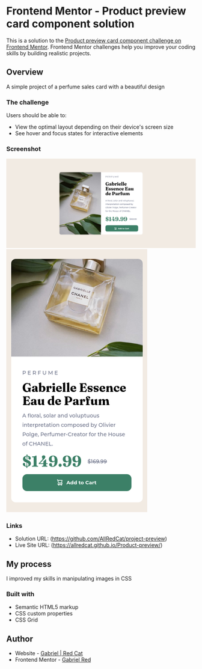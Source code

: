 # Frontend Mentor - Product preview card component solution

This is a solution to the [Product preview card component challenge on Frontend Mentor](https://www.frontendmentor.io/challenges/product-preview-card-component-GO7UmttRfa). Frontend Mentor challenges help you improve your coding skills by building realistic projects. 

## Overview

A simple project of a perfume sales card with a beautiful design

### The challenge

Users should be able to:

- View the optimal layout depending on their device's screen size
- See hover and focus states for interactive elements

### Screenshot

![](./screenshots/desktop-view.png) ![](./screenshots/mobile-view.png)

### Links

- Solution URL: (https://github.com/AllRedCat/project-preview)
- Live Site URL: (https://allredcat.github.io/Product-preview/)

## My process

I improved my skills in manipulating images in CSS

### Built with

- Semantic HTML5 markup
- CSS custom properties
- CSS Grid

## Author

- Website - [Gabriel | Red Cat](https://allredcat.github.io/Portfolio/)
- Frontend Mentor - [Gabriel Red](https://www.frontendmentor.io/profile/AllRedCat)
